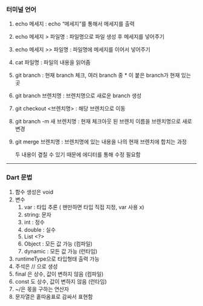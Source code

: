 ### 터미널 언어

1. echo 메세지 : echo “메세지”를 통해서 메세지를 출력
2. echo 메세지 > 파일명 : 파일명으로 파일 생성 후 메세지를 넣어주기
3. echo 메세지 >> 파일명 : 파일명에 메세지를 이어서 넣어주기
4. cat 파일명 : 파일의 내용을 읽어줌
5. git branch : 현재 branch 체크, 여러 branch 중 * 이 붙은 branch가 현재 있는 곳
6. git branch 브렌치명 : 브렌치명으로 새로운 branch 생성
7. git checkout <브렌치명> : 해당 브렌치으로 이동
8. git branch -m 새 브렌치명 : 현재 체크아웃 된 브렌치 이름을 브렌치명으로 새로 변경
9. git merge 브렌치명 : 브렌치명에 있는 내용을 나의 현재 브렌치에 합치는 과정
    
    두 내용이 곂칠 수 있기 때문에 에디터를 통해 수정 필요함
    

---

### Dart 문법

1. 함수 생성은 void
2. 변수
    1. var : 타입 추론 ( 왠만하면 타입 직접 지정, var 사용 x)
    2. string: 문자
    3. int : 정수 
    4. double : 실수
    5. List <?>
    6. Object : 모든 값 가능 (컴파일)
    7. dynamic : 모든 값 가능 (런타임)
3. runtimeType으로 타입형태 출력 가능
4. 주석은 // 으로 생성
5. final 은 상수, 값이 변하지 않음 (컴파일)
6. const 도 상수, 값이 변하지 않음 (런타임)
7. ~/은 몫을 구하는 연산자
8. 문자열은 홑따옴표로 감싸서 표현함
